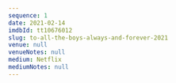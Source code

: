 ```yaml
---
sequence: 1
date: 2021-02-14
imdbId: tt10676012
slug: to-all-the-boys-always-and-forever-2021
venue: null
venueNotes: null
medium: Netflix
mediumNotes: null
---
```


